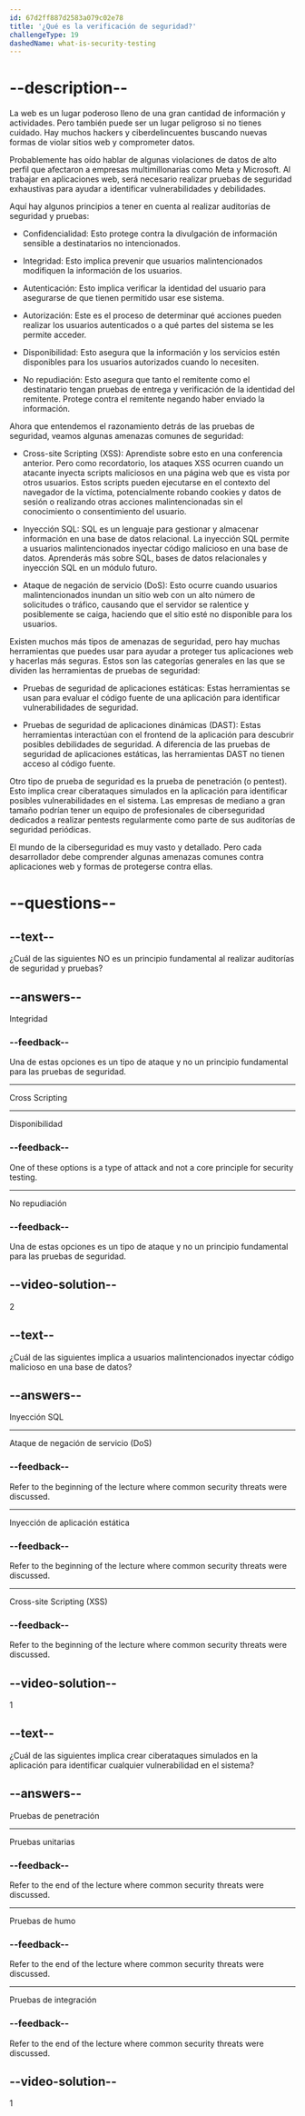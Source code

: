 ```yaml
---
id: 67d2ff887d2583a079c02e78
title: '¿Qué es la verificación de seguridad?'
challengeType: 19
dashedName: what-is-security-testing
---
```


# --description--

La web es un lugar poderoso lleno de una gran cantidad de información y actividades. Pero también puede ser un lugar peligroso si no tienes cuidado. Hay muchos hackers y ciberdelincuentes buscando nuevas formas de violar sitios web y comprometer datos.

Probablemente has oído hablar de algunas violaciones de datos de alto perfil que afectaron a empresas multimillonarias como Meta y Microsoft. Al trabajar en aplicaciones web, será necesario realizar pruebas de seguridad exhaustivas para ayudar a identificar vulnerabilidades y debilidades.

Aquí hay algunos principios a tener en cuenta al realizar auditorías de seguridad y pruebas:

- Confidencialidad: Esto protege contra la divulgación de información sensible a destinatarios no intencionados.

- Integridad: Esto implica prevenir que usuarios malintencionados modifiquen la información de los usuarios.

- Autenticación: Esto implica verificar la identidad del usuario para asegurarse de que tienen permitido usar ese sistema.

- Autorización: Este es el proceso de determinar qué acciones pueden realizar los usuarios autenticados o a qué partes del sistema se les permite acceder.

- Disponibilidad: Esto asegura que la información y los servicios estén disponibles para los usuarios autorizados cuando lo necesiten.

- No repudiación: Esto asegura que tanto el remitente como el destinatario tengan pruebas de entrega y verificación de la identidad del remitente. Protege contra el remitente negando haber enviado la información.

Ahora que entendemos el razonamiento detrás de las pruebas de seguridad, veamos algunas amenazas comunes de seguridad:

- Cross-site Scripting (XSS): Aprendiste sobre esto en una conferencia anterior. Pero como recordatorio, los ataques XSS ocurren cuando un atacante inyecta scripts maliciosos en una página web que es vista por otros usuarios. Estos scripts pueden ejecutarse en el contexto del navegador de la víctima, potencialmente robando cookies y datos de sesión o realizando otras acciones malintencionadas sin el conocimiento o consentimiento del usuario.

- Inyección SQL: SQL es un lenguaje para gestionar y almacenar información en una base de datos relacional. La inyección SQL permite a usuarios malintencionados inyectar código malicioso en una base de datos. Aprenderás más sobre SQL, bases de datos relacionales y inyección SQL en un módulo futuro.

- Ataque de negación de servicio (DoS): Esto ocurre cuando usuarios malintencionados inundan un sitio web con un alto número de solicitudes o tráfico, causando que el servidor se ralentice y posiblemente se caiga, haciendo que el sitio esté no disponible para los usuarios.

Existen muchos más tipos de amenazas de seguridad, pero hay muchas herramientas que puedes usar para ayudar a proteger tus aplicaciones web y hacerlas más seguras. Estos son las categorías generales en las que se dividen las herramientas de pruebas de seguridad:

- Pruebas de seguridad de aplicaciones estáticas: Estas herramientas se usan para evaluar el código fuente de una aplicación para identificar vulnerabilidades de seguridad.

- Pruebas de seguridad de aplicaciones dinámicas (DAST): Estas herramientas interactúan con el frontend de la aplicación para descubrir posibles debilidades de seguridad. A diferencia de las pruebas de seguridad de aplicaciones estáticas, las herramientas DAST no tienen acceso al código fuente.

Otro tipo de prueba de seguridad es la prueba de penetración (o pentest). Esto implica crear ciberataques simulados en la aplicación para identificar posibles vulnerabilidades en el sistema. Las empresas de mediano a gran tamaño podrían tener un equipo de profesionales de ciberseguridad dedicados a realizar pentests regularmente como parte de sus auditorías de seguridad periódicas.

El mundo de la ciberseguridad es muy vasto y detallado. Pero cada desarrollador debe comprender algunas amenazas comunes contra aplicaciones web y formas de protegerse contra ellas.

# --questions--

## --text--

¿Cuál de las siguientes NO es un principio fundamental al realizar auditorías de seguridad y pruebas?

## --answers--

Integridad

### --feedback--

Una de estas opciones es un tipo de ataque y no un principio fundamental para las pruebas de seguridad.

---

Cross Scripting

---

Disponibilidad

### --feedback--

One of these options is a type of attack and not a core principle for security testing.

---

No repudiación

### --feedback--

Una de estas opciones es un tipo de ataque y no un principio fundamental para las pruebas de seguridad.

## --video-solution--

2

## --text--

¿Cuál de las siguientes implica a usuarios malintencionados inyectar código malicioso en una base de datos?

## --answers--

Inyección SQL

---

Ataque de negación de servicio (DoS)

### --feedback--

Refer to the beginning of the lecture where common security threats were discussed.

---

Inyección de aplicación estática

### --feedback--

Refer to the beginning of the lecture where common security threats were discussed.

---

Cross-site Scripting (XSS)

### --feedback--

Refer to the beginning of the lecture where common security threats were discussed.

## --video-solution--

1

## --text--

¿Cuál de las siguientes implica crear ciberataques simulados en la aplicación para identificar cualquier vulnerabilidad en el sistema?

## --answers--

Pruebas de penetración

---

Pruebas unitarias

### --feedback--

Refer to the end of the lecture where common security threats were discussed.

---

Pruebas de humo

### --feedback--

Refer to the end of the lecture where common security threats were discussed.

---

Pruebas de integración

### --feedback--

Refer to the end of the lecture where common security threats were discussed.

## --video-solution--

1
